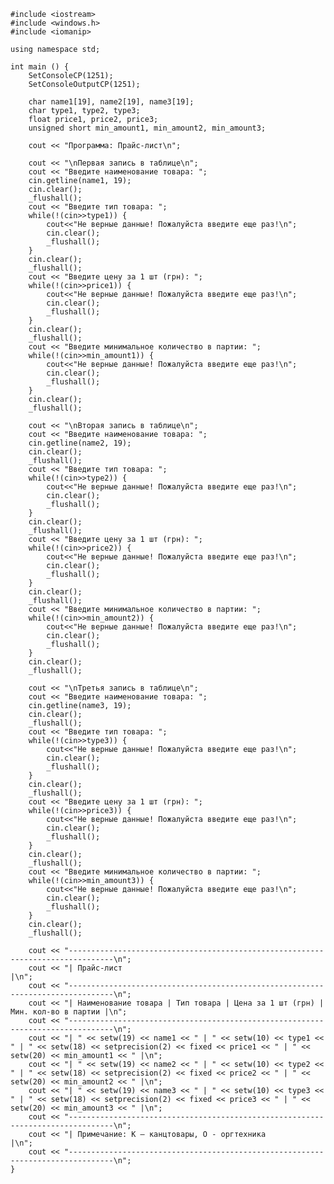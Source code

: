 ﻿```
#include <iostream>
#include <windows.h>
#include <iomanip>

using namespace std;

int main () {
	SetConsoleCP(1251);
	SetConsoleOutputCP(1251);
	
	char name1[19], name2[19], name3[19];
	char type1, type2, type3;
	float price1, price2, price3;
	unsigned short min_amount1, min_amount2, min_amount3;
	
	cout << "Программа: Прайс-лист\n";
	
	cout << "\nПервая запись в таблице\n";
	cout << "Введите наименование товара: ";
	cin.getline(name1, 19);
    cin.clear();
	_flushall();
	cout << "Введите тип товара: ";
	while(!(cin>>type1)) {
		cout<<"Не верные данные! Пожалуйста введите еще раз!\n";
		cin.clear();
		_flushall();
	}
	cin.clear();
	_flushall();
	cout << "Введите цену за 1 шт (грн): ";
	while(!(cin>>price1)) {
		cout<<"Не верные данные! Пожалуйста введите еще раз!\n";
		cin.clear();
		_flushall();
	}
	cin.clear();
	_flushall();
	cout << "Введите минимальное количество в партии: ";
	while(!(cin>>min_amount1)) {
		cout<<"Не верные данные! Пожалуйста введите еще раз!\n";
		cin.clear();
		_flushall();
	}
	cin.clear();
	_flushall();
	
	cout << "\nВторая запись в таблице\n";
	cout << "Введите наименование товара: ";
	cin.getline(name2, 19);
    cin.clear();
	_flushall();
	cout << "Введите тип товара: ";
	while(!(cin>>type2)) {
		cout<<"Не верные данные! Пожалуйста введите еще раз!\n";
		cin.clear();
		_flushall();
	}
	cin.clear();
	_flushall();
	cout << "Введите цену за 1 шт (грн): ";
	while(!(cin>>price2)) {
		cout<<"Не верные данные! Пожалуйста введите еще раз!\n";
		cin.clear();
		_flushall();
	}
	cin.clear();
	_flushall();
	cout << "Введите минимальное количество в партии: ";
	while(!(cin>>min_amount2)) {
		cout<<"Не верные данные! Пожалуйста введите еще раз!\n";
		cin.clear();
		_flushall();
	}
	cin.clear();
	_flushall();
	
	cout << "\nТретья запись в таблице\n";
	cout << "Введите наименование товара: ";
	cin.getline(name3, 19);
    cin.clear();
	_flushall();
	cout << "Введите тип товара: ";
	while(!(cin>>type3)) {
		cout<<"Не верные данные! Пожалуйста введите еще раз!\n";
		cin.clear();
		_flushall();
	}
	cin.clear();
	_flushall();
	cout << "Введите цену за 1 шт (грн): ";
	while(!(cin>>price3)) {
		cout<<"Не верные данные! Пожалуйста введите еще раз!\n";
		cin.clear();
		_flushall();
	}
	cin.clear();
	_flushall();
	cout << "Введите минимальное количество в партии: ";
	while(!(cin>>min_amount3)) {
		cout<<"Не верные данные! Пожалуйста введите еще раз!\n";
		cin.clear();
		_flushall();
	}
	cin.clear();
	_flushall();
	
	cout << "--------------------------------------------------------------------------------\n";
	cout << "| Прайс-лист                                                                   |\n";
	cout << "--------------------------------------------------------------------------------\n";
	cout << "| Наименование товара | Тип товара | Цена за 1 шт (грн) | Мин. кол-во в партии |\n";
	cout << "--------------------------------------------------------------------------------\n";
	cout << "| " << setw(19) << name1 << " | " << setw(10) << type1 << " | " << setw(18) << setprecision(2) << fixed << price1 << " | " << setw(20) << min_amount1 << " |\n";
	cout << "| " << setw(19) << name2 << " | " << setw(10) << type2 << " | " << setw(18) << setprecision(2) << fixed << price2 << " | " << setw(20) << min_amount2 << " |\n";
	cout << "| " << setw(19) << name3 << " | " << setw(10) << type3 << " | " << setw(18) << setprecision(2) << fixed << price3 << " | " << setw(20) << min_amount3 << " |\n";
	cout << "--------------------------------------------------------------------------------\n";
	cout << "| Примечание: К – канцтовары, О - оргтехника                                   |\n";
	cout << "--------------------------------------------------------------------------------\n";
}

```
